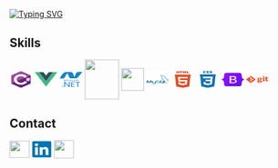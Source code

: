 
<img align="center" alt=""  src="https://komarev.com/ghpvc/?username=lucasmenchon&style=flat-square">

##

[![Typing SVG](https://readme-typing-svg.herokuapp.com?font=Fira+Code&duration=3000&pause=1000&width=435&lines=Hi%2C+i'm+Lucas.;I'm+a+programming+student;.NET+Developer;currently+working+with;C%23%2C+ASP.NET%2C+Vue.js%2C+Html%2C+BootStrap)](https://git.io/typing-svg)

## Skills

<div style="display: inline_block">
<a href="#" style="text-decoration:none;">
  <img align="center"  height="30" width="40" src="https://raw.githubusercontent.com/devicons/devicon/master/icons/csharp/csharp-original.svg" style="text-decoration:none;">
  <img align="center"  height="30" width="40" src="https://raw.githubusercontent.com/devicons/devicon/master/icons/vuejs/vuejs-original.svg" style="text-decoration:none;">
  <img align="center"  height="30" width="40" src="https://raw.githubusercontent.com/devicons/devicon/master/icons/dot-net/dot-net-plain-wordmark.svg" style="text-decoration:none;">
  <img align="center"  height="70" width="60" src="https://i.imgur.com/aJ5cbL4.png" style="text-decoration:none;">
  <img align="center"  height="40" width="40" src="https://i.imgur.com/FJFGvaK.png" style="text-decoration:none;">
  <img align="center"  height="30" width="40" src="https://raw.githubusercontent.com/devicons/devicon/master/icons/mysql/mysql-plain-wordmark.svg" style="text-decoration:none;">
  <img align="center"  height="30" width="40" src="https://raw.githubusercontent.com/devicons/devicon/master/icons/html5/html5-plain-wordmark.svg" style="text-decoration:none;">
  <img align="center"  height="30" width="40" src="https://raw.githubusercontent.com/devicons/devicon/master/icons/css3/css3-plain-wordmark.svg" style="text-decoration:none;">
  <img align="center"  height="30" width="40" src="https://raw.githubusercontent.com/devicons/devicon/master/icons/bootstrap/bootstrap-original.svg" style="text-decoration:none;">
  <img align="center"  height="30" width="40" src="https://raw.githubusercontent.com/devicons/devicon/master/icons/git/git-plain-wordmark.svg" style="text-decoration:none;">
  <!--<img align="right"  height="150" style="border-radius:50px;" src="">-->
</a>
</div>

## Contact

<div style="display: inline_block;">
<a href="mailto:contato@luccas.dev" style="text-decoration:none;">
<img align="center" height="30" width="35" src="https://upload.wikimedia.org/wikipedia/commons/7/7e/Gmail_icon_%282020%29.svg" style="text-decoration:none;"></a>
<a href="https://www.linkedin.com/in/lucasmenchon/" style="text-decoration:none;" >
<img align="center" height="30" width="35" src="https://raw.githubusercontent.com/devicons/devicon/master/icons/linkedin/linkedin-original.svg" style="text-decoration:none;"></a>
<a href="https://wa.link/qzdch8" style="text-decoration:none;">
<img align="center" height="32" width="35" src="https://raw.githubusercontent.com/lucasmenchon/site_att/main/wwwroot/images/whatsapp-original.svg"></a>
</div>


